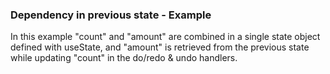 ### Dependency in previous state - Example

In this example "count" and "amount" are combined in a single state object defined with useState, and "amount" is retrieved from the previous state while updating "count" in the do/redo & undo handlers.
